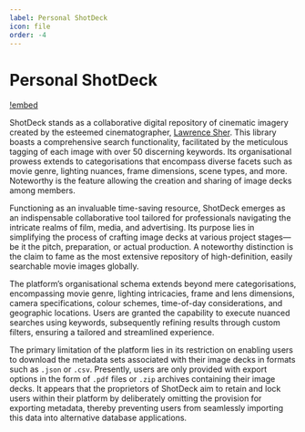 ```yaml
---
label: Personal ShotDeck
icon: file
order: -4
---
```

# Personal ShotDeck

[!embed](https://www.youtube.com/watch?v=_3_QMq3n4d8)

ShotDeck stands as a collaborative digital repository of cinematic imagery created by the esteemed cinematographer, [Lawrence Sher](https://www.imdb.com/name/nm0003394/). This library boasts a comprehensive search functionality, facilitated by the meticulous tagging of each image with over 50 discerning keywords. Its organisational prowess extends to categorisations that encompass diverse facets such as movie genre, lighting nuances, frame dimensions, scene types, and more. Noteworthy is the feature allowing the creation and sharing of image decks among members.

Functioning as an invaluable time-saving resource, ShotDeck emerges as an indispensable collaborative tool tailored for professionals navigating the intricate realms of film, media, and advertising. Its purpose lies in simplifying the process of crafting image decks at various project stages—be it the pitch, preparation, or actual production. A noteworthy distinction is the claim to fame as the most extensive repository of high-definition, easily searchable movie images globally.

The platform’s organisational schema extends beyond mere categorisations, encompassing movie genre, lighting intricacies, frame and lens dimensions, camera specifications, colour schemes, time-of-day considerations, and geographic locations. Users are granted the capability to execute nuanced searches using keywords, subsequently refining results through custom filters, ensuring a tailored and streamlined experience.

The primary limitation of the platform lies in its restriction on enabling users to download the metadata sets associated with their image decks in formats such as `.json` or `.csv`. Presently, users are only provided with export options in the form of `.pdf` files or `.zip` archives containing their image decks. It appears that the proprietors of ShotDeck aim to retain and lock users within their platform by deliberately omitting the provision for exporting metadata, thereby preventing users from seamlessly importing this data into alternative database applications.